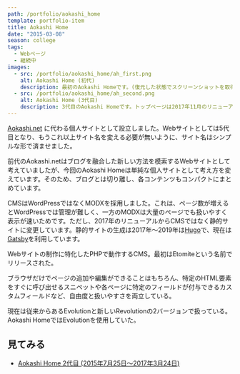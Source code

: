 ```yaml
---
path: /portfolio/aokashi_home
template: portfolio-item
title: Aokashi Home
date: "2015-03-08"
season: college
tags:
  - Webページ
  - 継続中
images:
  - src: /portfolio/aokashi_home/ah_first.png
    alt: Aokashi Home (初代)
    description: 最初のAokashi Homeです。(復元した状態でスクリーンショットを取得)
  - src: /portfolio/aokashi_home/ah_second.png
    alt: Aokashi Home (3代目)
    description: 3代目のAokashi Homeです。トップページは2017年11月のリニューアル以前のものです。
---
```


[Aokashi.net](aokashi_dot_net) に代わる個人サイトとして設立しました。Webサイトとしては5代目となり、もうこれ以上サイト名を変える必要が無いように、サイト名はシンプルな形で済ませました。

前代のAokashi.netはブログを融合した新しい方法を模索するWebサイトとして考えていましたが、今回のAokashi Homeは単純な個人サイトとして考え方を変えています。そのため、ブログとは切り離し、各コンテンツもコンパクトにまとめています。

CMSはWordPressではなくMODXを採用しました。これは、ページ数が増えるとWordPressでは管理が難しく、一方のMODXは大量のページでも扱いやすく表示が速いためです。ただし、2017年のリニューアルからCMSではなく静的サイトに変更しています。静的サイトの生成は2017年～2019年は[Hugo](https://gohugo.io/)で、現在は[Gatsby](https://www.gatsbyjs.org/)を利用しています。

<about-note title="MODX とは" link="http://modx.jp/" linkname="MODX 日本公式サイト">

Webサイトの制作に特化したPHPで動作するCMS。最初はEtomiteという名前でリリースされた。

ブラウザだけでページの追加や編集ができることはもちろん、特定のHTML要素をすぐに呼び出せるスニペットや各ページに特定のフィールドが付与できるカスタムフィールドなど、自由度と扱いやすさを両立している。

現在は従来からあるEvolutionと新しいRevolutionの2バージョンで扱っている。Aokashi HomeではEvolutionを使用していた。

</about-note>

## 見てみる
- [Aokashi Home 2代目 (2015年7月25日～2017年3月24日)](https://contents.aokashi.net/restore/ah_1-2/)
